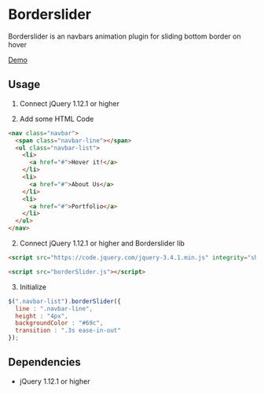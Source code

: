 # Borderslider 
Borderslider is an navbars animation plugin for sliding bottom border on hover

<a href="https://marxpekulen.github.io/Borderslider" target="_blank">Demo</a>

## Usage

1. Connect jQuery 1.12.1 or higher

2. Add some HTML Code

```html
<nav class="navbar">
  <span class="navbar-line"></span>
  <ul class="navbar-list">
    <li>
      <a href="#">Hover it!</a>
    </li>
    <li>
      <a href="#">About Us</a>
    </li>
    <li>
      <a href="#">Portfolio</a>
    </li>
  </ul>
</nav>
```

2. Connect jQuery 1.12.1 or higher and Borderslider lib
```html
<script src="https://code.jquery.com/jquery-3.4.1.min.js" integrity="sha256-CSXorXvZcTkaix6Yvo6HppcZGetbYMGWSFlBw8HfCJo=" crossorigin="anonymous"></script>

<script src="borderSlider.js"></script>
```

3. Initialize

```js
$(".navbar-list").borderSlider({
  line : ".navbar-line",
  height : "4px",
  backgroundColor : "#69c",
  transition : ".3s ease-in-out"
});
```

## Dependencies
- jQuery 1.12.1 or higher
